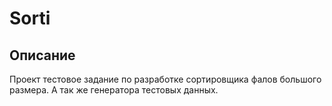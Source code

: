 # Sorti

## Описание
Проект тестовое задание по разработке сортировщика фалов большого размера.
А так же генератора тестовых данных.

